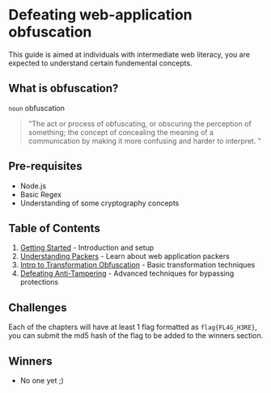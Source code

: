 # Defeating web-application obfuscation
This guide is aimed at individuals with intermediate web literacy, you are expected to understand certain fundemental concepts.

## What is obfuscation?
`noun` obfuscation 
> "The act or process of obfuscating, or obscuring the perception of something; the concept of concealing the meaning of a communication by making it more confusing and harder to interpret. "

## Pre-requisites 
- Node.js
- Basic Regex
- Understanding of some cryptography concepts

## Table of Contents

1. [Getting Started](/web-reversing/chapters/0_getting_started) - Introduction and setup
2. [Understanding Packers](/web-reversing/chapters/1_understanding_packers) - Learn about web application packers
3. [Intro to Transformation Obfuscation](/web-reversing/chapters/2_intro_to_transformation_obfuscation) - Basic transformation techniques
4. [Defeating Anti-Tampering](/web-reversing/chapters/3_defeating_anti_tampering) - Advanced techniques for bypassing protections

## Challenges
Each of the chapters will have at least 1 flag formatted as `flag{FL4G_H3RE}`, you can submit the md5 hash of the flag to be added to the winners section.

## Winners
- No one yet ;)